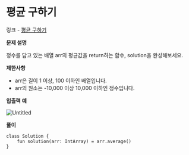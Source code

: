 # 평균 구하기

링크 - [평균 구하기](https://school.programmers.co.kr/learn/courses/30/lessons/12944)

**문제 설명**

정수를 담고 있는 배열 arr의 평균값을 return하는 함수, solution을 완성해보세요.

****제한사항****

- arr은 길이 1 이상, 100 이하인 배열입니다.
- arr의 원소는 -10,000 이상 10,000 이하인 정수입니다.

****입출력 예****

![Untitled](https://user-images.githubusercontent.com/105714784/212458045-032156bf-644e-4ccc-8c63-fb2ed2b40f6d.png)

**풀이**

```
class Solution {
    fun solution(arr: IntArray) = arr.average()
}
```
